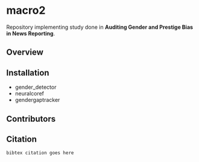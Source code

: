 # macro2
Repository implementing study done in **Auditing Gender and Prestige Bias in News Reporting**.

## Overview


## Installation
- gender_detector
- neuralcoref
- gendergaptracker

## Contributors

## Citation
```bash
bibtex citation goes here
```
